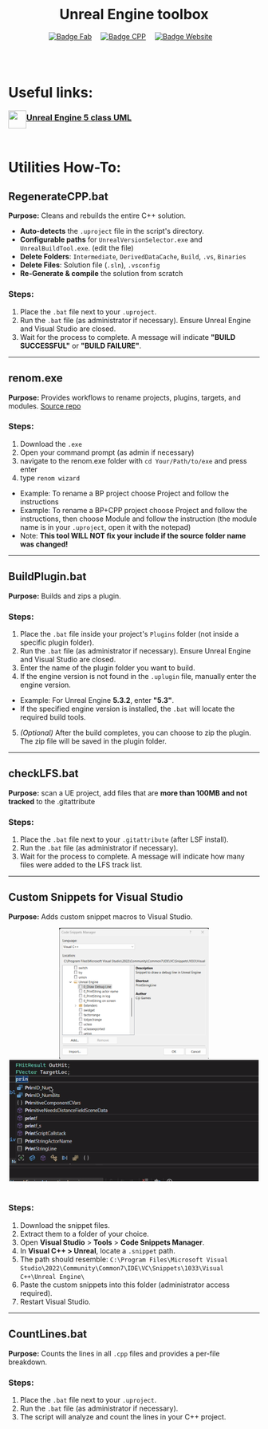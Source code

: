 <br>

<div align = center>

# Unreal Engine toolbox  

[![Badge Fab]][Fab]   
[![Badge CPP]][CPP]   
[![Badge Website]][Website]   

</div>

<br>
<br>


<!---------------------------------------------------------------------------->

[Fab]: https://www.fab.com/sellers/Ciji%20Games
[CPP]: https://www.fab.com/listings/6f1236ea-3587-4cdc-808c-1624ce0b9500
[Website]: https://www.cijigames.com/





<!---------------------------------[ Badges ]---------------------------------->

[Badge Fab]: https://img.shields.io/badge/Fab.com-Seller-blue?style=for-the-badge
[Badge CPP]: https://img.shields.io/badge/C%2B%2B-Generator-orange?style=for-the-badge
[Badge Website]: https://img.shields.io/badge/CijiGames.com-8A2BE2?style=for-the-badge

# Useful links: 

<a href="https://github.com/melqassas/"><img src="https://cdn-icons-png.flaticon.com/512/5396/5396942.png" align="left" height="36" width="36" ></a>
### **[Unreal Engine 5 class UML](https://www.figma.com/design/lVtN4zjquZ1NXZOBGeRmrt/Unreal-Engine-Class-UML?node-id=0-1)**
<br/>





# Utilities How-To:  



<!---------------------------------[ Regen Cpp ]---------------------------------->

## **RegenerateCPP.bat**  
**Purpose:** Cleans and rebuilds the entire C++ solution.  

- **Auto-detects** the `.uproject` file in the script's directory.
- **Configurable paths** for `UnrealVersionSelector.exe` and `UnrealBuildTool.exe`. (edit the file)
- **Delete Folders**: `Intermediate`, `DerivedDataCache`, `Build`, `.vs`, `Binaries`
- **Delete Files**: Solution file (`.sln`), `.vsconfig`
- **Re-Generate & compile** the solution from scratch

### **Steps:**  
1. Place the `.bat` file next to your `.uproject`.  
2. Run the `.bat` file (as administrator if necessary). Ensure Unreal Engine and Visual Studio are closed.  
3. Wait for the process to complete. A message will indicate **"BUILD SUCCESSFUL"** or **"BUILD FAILURE"**.  


---

<!---------------------------------[ renom.exe ]---------------------------------->

## **renom.exe**  
**Purpose:** Provides workflows to rename projects, plugins, targets, and modules. 
[Source repo](https://github.com/UnrealisticDev/Renom) 

### **Steps:**  
1. Download the `.exe`
2. Open your command prompt (as admin if necessary) 
3. navigate to the renom.exe folder with `cd Your/Path/to/exe` and press enter
4. type `renom wizard`
- Example: To rename a BP project choose Project and follow the instructions 
- Example: To rename a BP+CPP project choose Project and follow the instructions, then choose Module and follow the instruction (the module name is in your `.uproject`, open it with the notepad)
- Note: **This tool WILL NOT fix your include if the source folder name was changed!**

---

<!---------------------------------[ build plugins ]---------------------------------->
## **BuildPlugin.bat**  
**Purpose:** Builds and zips a plugin.  

### **Steps:**  
1. Place the `.bat` file inside your project's `Plugins` folder (not inside a specific plugin folder).  
2. Run the `.bat` file (as administrator if necessary). Ensure Unreal Engine and Visual Studio are closed.  
3. Enter the name of the plugin folder you want to build.  
4. If the engine version is not found in the `.uplugin` file, manually enter the engine version.  
- Example: For Unreal Engine **5.3.2**, enter **"5.3"**.  
- If the specified engine version is installed, the `.bat` will locate the required build tools.  
5. *(Optional)* After the build completes, you can choose to zip the plugin. The zip file will be saved in the plugin folder.  


---


<!---------------------------------[ auto scan LFS files ]---------------------------------->
## **checkLFS.bat**  
**Purpose:** scan a UE project, add files that are **more than 100MB and not tracked** to the .gitattribute  

### **Steps:**  
1. Place the `.bat` file next to your `.gitattribute` (after LSF install).  
2. Run the `.bat` file (as administrator if necessary). 
3. Wait for the process to complete. A message will indicate how many files were added to the LFS track list.
  


---


<!---------------------------------[ VS snippets ]---------------------------------->

## **Custom Snippets for Visual Studio**  
**Purpose:** Adds custom snippet macros to Visual Studio.
<div align = center>
<img src="https://github.com/Ciji-Games/UE-Toolbox/blob/main/VS%20Custom%20Snippets/SnippetManager.png?raw=true" width="300"/><img src="https://github.com/Ciji-Games/UE-Toolbox/blob/main/VS%20Custom%20Snippets/customSnippets.gif?raw=true" width="500"/>
</div>
<br>

### **Steps:**  
1. Download the snippet files.  
2. Extract them to a folder of your choice.  
3. Open **Visual Studio** > **Tools** > **Code Snippets Manager**.  
4. In **Visual C++ > Unreal**, locate a `.snippet` path.  
5. The path should resemble:  `C:\Program Files\Microsoft Visual Studio\2022\Community\Common7\IDE\VC\Snippets\1033\Visual C++\Unreal Engine\`
6. Paste the custom snippets into this folder (administrator access required).  
7. Restart Visual Studio.  


---

<!---------------------------------[ count lines ]---------------------------------->
## **CountLines.bat**  
**Purpose:** Counts the lines in all `.cpp` files and provides a per-file breakdown.  

### **Steps:**  
1. Place the `.bat` file next to your `.uproject`.  
2. Run the `.bat` file (as administrator if necessary).  
3. The script will analyze and count the lines in your C++ project.


